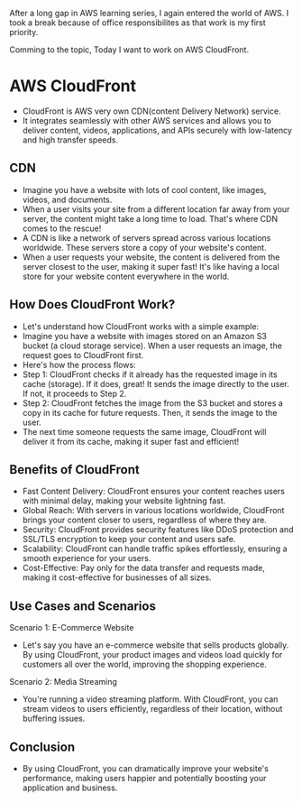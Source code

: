 After a long gap in AWS learning series, I again entered the world of AWS.
I took a break because of office responsibilites as that work is my first priority.

Comming to the topic, Today I want to work on AWS CloudFront.
# AWS CloudFront
- CloudFront is AWS very own CDN(content Delivery Network) service.
- It integrates seamlessly with other AWS services and allows you to deliver content, videos, applications, and APIs securely with low-latency and high transfer speeds.

## CDN
- Imagine you have a website with lots of cool content, like images, videos, and documents.
- When a user visits your site from a different location far away from your server, the content might take a long time to load. That's where CDN comes to the rescue!
- A CDN is like a network of servers spread across various locations worldwide. These servers store a copy of your website's content.
- When a user requests your website, the content is delivered from the server closest to the user, making it super fast! It's like having a local store for your website content everywhere in the world.

## How Does CloudFront Work?
- Let's understand how CloudFront works with a simple example:
- Imagine you have a website with images stored on an Amazon S3 bucket (a cloud storage service). When a user requests an image, the request goes to CloudFront first.
- Here's how the process flows:
- Step 1: CloudFront checks if it already has the requested image in its cache (storage). If it does, great! It sends the image directly to the user. If not, it proceeds to Step 2.
- Step 2: CloudFront fetches the image from the S3 bucket and stores a copy in its cache for future requests. Then, it sends the image to the user.
- The next time someone requests the same image, CloudFront will deliver it from its cache, making it super fast and efficient!

## Benefits of CloudFront
- Fast Content Delivery: CloudFront ensures your content reaches users with minimal delay, making your website lightning fast.
- Global Reach: With servers in various locations worldwide, CloudFront brings your content closer to users, regardless of where they are.
- Security: CloudFront provides security features like DDoS protection and SSL/TLS encryption to keep your content and users safe.
- Scalability: CloudFront can handle traffic spikes effortlessly, ensuring a smooth experience for your users.
- Cost-Effective: Pay only for the data transfer and requests made, making it cost-effective for businesses of all sizes.

## Use Cases and Scenarios
Scenario 1: E-Commerce Website
- Let's say you have an e-commerce website that sells products globally. By using CloudFront, your product images and videos load quickly for customers all over the world, improving the shopping experience.

Scenario 2: Media Streaming
- You're running a video streaming platform. With CloudFront, you can stream videos to users efficiently, regardless of their location, without buffering issues.

## Conclusion
- By using CloudFront, you can dramatically improve your website's performance, making users happier and potentially boosting your application and business.
